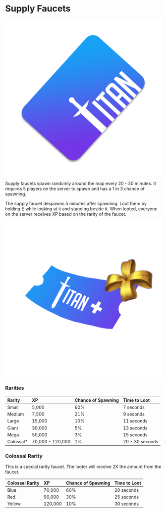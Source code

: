 # Supply Faucets

![](../../.gitbook/assets/image%20%281%29.png)

Supply faucets spawn randomly around the map every 20 - 30 minutes. It requires 5 players on the server to spawn and has a 1 in 3 chance of spawning.

The supply faucet despawns 5 minutes after spawning. Loot them by holding E while looking at it and standing beside it. When looted, everyone on the server receives XP based on the rarity of the faucet.

![In-Game Screenshot](../../.gitbook/assets/image%20%284%29.png)

### Rarities

| Rarity | XP | Chance of Spawning | Time to Loot |
| :--- | :--- | :--- | :--- |
| Small | 5,000 | 60% | 7 seconds |
| Medium | 7,500 | 21% | 9 seconds |
| Large | 15,000 | 10% | 11 seconds |
| Giant | 30,000 | 5% | 13 seconds |
| Mega | 50,000 | 3% | 15 seconds |
| Colossal\* | 70,000 - 120,000 | 1% | 20 - 30 seconds |

### Colossal Rarity

This is a special rarity faucet. The looter will receive 2X the amount from the faucet.

| Colossal Rarity | XP | Chance of Spawning | Time to Loot |
| :--- | :--- | :--- | :--- |
| Blue | 70,000 | 60% | 20 seconds |
| Red | 90,000 | 30% | 25 seconds |
| Yellow | 120,000 | 10% | 30 seconds |

